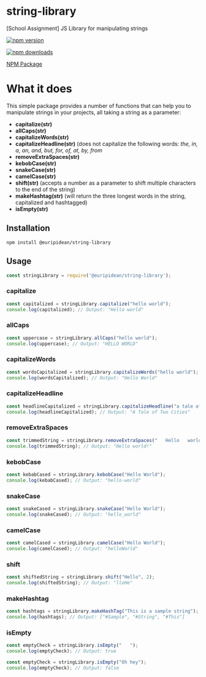 # string-library
[School Assignment] JS Library for manipulating strings

[![npm version](https://img.shields.io/npm/v/@euripidean/string-library.svg)](https://www.npmjs.com/package/@euripidean/string-library)

[![npm downloads](https://img.shields.io/npm/dt/@euripidean/string-library.svg)](https://www.npmjs.com/package/@euripidean/string-library)

[NPM Package](https://www.npmjs.com/package/@euripidean/string-library)

# What it does
This simple package provides a number of functions that can help you to manipulate strings in your projects, all taking a string as a parameter:

- **capitalize(str)**
- **allCaps(str)**
- **capitalizeWords(str)**
- **capitalizeHeadline(str)** (does not capitalize the following words: _the, in, a, an, and, but, for, of, at, by, from_
- **removeExtraSpaces(str)**
- **kebobCase(str)**
- **snakeCase(str)**
- **camelCase(str)**
- **shift(str)** (accepts a number as a parameter to shift multiple characters to the end of the string)
- **makeHashtag(str)** (will return the three longest words in the string, capitalized and hashtagged)
- **isEmpty(str)**

## Installation
```shell
npm install @euripidean/string-library
```

## Usage
```javascript
const stringLibrary = require('@euripidean/string-library');
```
### capitalize
```javascript
const capitalized = stringLibrary.capitalize("hello world");
console.log(capitalized); // Output: "Hello world"
```
### allCaps
```javascript
const uppercase = stringLibrary.allCaps("hello world");
console.log(uppercase); // Output: "HELLO WORLD"
```
### capitalizeWords
```javascript
const wordsCapitalized = stringLibrary.capitalizeWords("hello world");
console.log(wordsCapitalized); // Output: "Hello World"
```
### capitalizeHeadline
```javascript
const headlineCapitalized = stringLibrary.capitalizeHeadline("a tale of two cities");
console.log(headlineCapitalized); // Output: "A Tale of Two Cities"
```

### removeExtraSpaces
```javascript
const trimmedString = stringLibrary.removeExtraSpaces("   Hello   world!   ");
console.log(trimmedString); // Output: "Hello world!"
```
### kebobCase
```javascript
const kebabCased = stringLibrary.kebobCase("Hello World");
console.log(kebabCased); // Output: "hello-world"
```
### snakeCase
```javascript
const snakeCased = stringLibrary.snakeCase("Hello World");
console.log(snakeCased); // Output: "hello_world"
```
### camelCase
```javascript
const camelCased = stringLibrary.camelCase("Hello World");
console.log(camelCased); // Output: "helloWorld"
```
### shift
```javascript
const shiftedString = stringLibrary.shift("Hello", 2);
console.log(shiftedString); // Output: "lloHe"
```
### makeHashtag
```javascript
const hashtags = stringLibrary.makeHashTag("This is a sample string");
console.log(hashtags); // Output: ["#Sample", "#String", "#This"]
```
### isEmpty
```javascript
const emptyCheck = stringLibrary.isEmpty("   ");
console.log(emptyCheck); // Output: true
```
```javascript
const emptyCheck = stringLibrary.isEmpty("Oh hey");
console.log(emptyCheck); // Output: false
```



